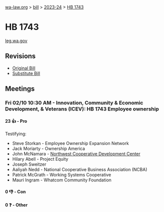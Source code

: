 [wa-law.org](/) > [bill](/bill/) > [2023-24](/bill/2023-24/) > [HB 1743](/bill/2023-24/hb/1743/)

# HB 1743
[leg.wa.gov](https://app.leg.wa.gov/billsummary?BillNumber=1743&Year=2023&Initiative=false)

## Revisions
* [Original Bill](1/)
* [Substitute Bill](S/)

## Meetings
### Fri 02/10 10:30 AM - Innovation, Community & Economic Development, & Veterans (ICEV): HB 1743 Employee ownership
#### 23 👍 - Pro
Testifying:
* Steve Storkan - Employee Ownership Expansion Network
* Jack Moriarty - Ownership America
* John McNamara - [Northwest Cooperative Development Center](/org/northwest_cooperative_development_center/)
* Hilary Abell - Project Equity
* Joseph Sweitzer
* Aaliyah Nedd - National Cooperative Business Association (NCBA)
* Patrick McGrath - Working Systems Cooperative
* Mauri Ingram - Whatcom Community Foundation

#### 0 👎 - Con

#### 0 ❓ - Other
